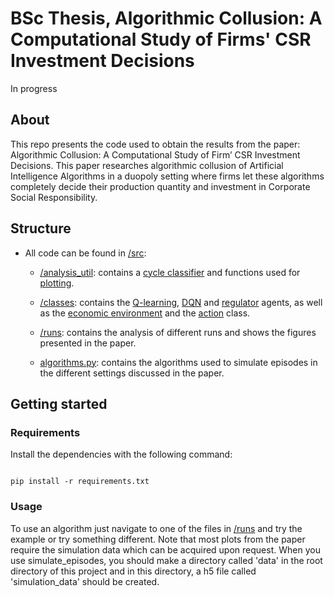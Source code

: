 # BSc Thesis, Algorithmic Collusion: A Computational Study of Firms' CSR Investment Decisions

In progress

## About
This repo presents the code used to obtain the results from the paper: Algorithmic Collusion: A Computational Study of Firm’ CSR
Investment Decisions. This paper researches algorithmic collusion of Artificial Intelligence Algorithms in a duopoly setting where firms let these algorithms completely decide their production quantity and investment in Corporate Social Responsibility.

## Structure

* All code can be found in [/src](src):

  * [/analysis_util](src/analysis_util): contains a [cycle classifier](src/analysis_util/cylcle_classifier.py) and functions used for [plotting](src/analysis_util/visualize.py).

  * [/classes](src/classes): contains the [Q-learning](src/classes/Qlearning.py), [DQN](src/classes/DQN.py) and [regulator](src/classes/regulator.py) agents, as well as the [economic environment](src/classes/environment.py) and the [action](src/classes/action.py) class.

  * [/runs](src/runs): contains the analysis of different runs and shows the figures presented in the paper.

  * [algorithms.py](src/algorithms.py): contains the algorithms used to simulate episodes in the different settings discussed in the paper.


## Getting started
### Requirements

Install the dependencies with the following command:

```

pip install -r requirements.txt

```

### Usage
To use an algorithm just navigate to one of the files in [/runs](src/runs) and try the example or try something different. Note that most plots from the paper require the simulation data which can be acquired upon request. When you use simulate_episodes, you should make a directory called 'data' in the root directory of this project and in this directory, a h5 file called 'simulation_data' should be created.